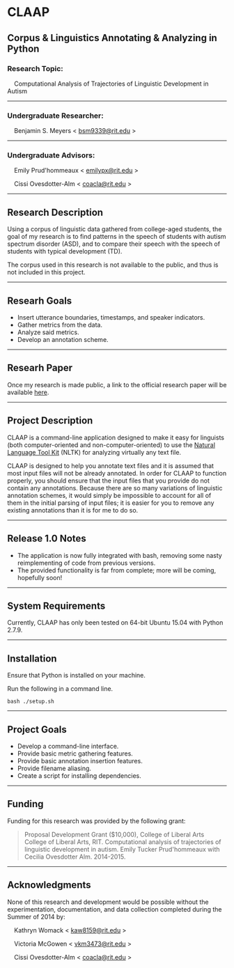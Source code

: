 # CLAAP
## Corpus & Linguistics Annotating & Analyzing in Python

### Research Topic:
&nbsp;&nbsp;&nbsp;&nbsp;Computational Analysis of Trajectories of Linguistic Development in Autism

- - - -
### Undergraduate Researcher:
&nbsp;&nbsp;&nbsp;&nbsp;Benjamin S. Meyers < <bsm9339@rit.edu> >

- - - -
### Undergraduate Advisors:

&nbsp;&nbsp;&nbsp;&nbsp;Emily Prud'hommeaux < <emilypx@rit.edu> >

&nbsp;&nbsp;&nbsp;&nbsp;Cissi Ovesdotter-Alm < <coacla@rit.edu> >

- - - -
## Research Description
Using a corpus of linguistic data gathered from college-aged students, the goal of my research is to find patterns in the speech of students with autism spectrum disorder (ASD), and to compare their speech with the speech of students with typical development (TD).

The corpus used in this research is not available to the public, and thus is not included in this project.

- - - -
## Researh Goals
* Insert utterance boundaries, timestamps, and speaker indicators.
* Gather metrics from the data.
* Analyze said metrics.
* Develop an annotation scheme.

- - - -
## Researh Paper
Once my research is made public, a link to the official research paper will be available [here]().

- - - -
## Project Description
CLAAP is a command-line application designed to make it easy for linguists (both computer-oriented and non-computer-oriented) to use the [Natural Language Tool Kit](http://www.nltk.org/) (NLTK) for analyzing virtually any text file.

CLAAP is designed to help you annotate text files and it is assumed that most input files will not be already annotated. In order for CLAAP to function properly, you should ensure that the input files that you provide do not contain any annotations. Because there are so many variations of linguistic annotation schemes, it would simply be impossible to account for all of them in the initial parsing of input files; it is easier for you to remove any existing annotations than it is for me to do so.

- - - -
## Release 1.0 Notes
* The application is now fully integrated with bash, removing some nasty reimplementing of code from previous versions.
* The provided functionality is far from complete; more will be coming, hopefully soon!

- - - -
## System Requirements
Currently, CLAAP has only been tested on 64-bit Ubuntu 15.04 with Python 2.7.9. 

- - - -
## Installation
Ensure that Python is installed on your machine.

Run the following in a command line.
    
    bash ./setup.sh

- - - -
## Project Goals
* Develop a command-line interface.
* Provide basic metric gathering features.
* Provide basic annotation insertion features.
* Provide filename aliasing.
* Create a script for installing dependencies.

- - - -
## Funding
Funding for this research was provided by the following grant:

> Proposal Development Grant ($10,000), College of Liberal Arts College of Liberal Arts, RIT. Computational analysis of trajectories of linguistic development in autism. Emily Tucker Prud'hommeaux with Cecilia Ovesdotter Alm. 2014-2015.

- - - -
## Acknowledgments
None of this research and development would be possible without the experimentation, documentation, and data collection completed during the Summer of 2014 by:

&nbsp;&nbsp;&nbsp;&nbsp;Kathryn Womack < <kaw8159@rit.edu> >

&nbsp;&nbsp;&nbsp;&nbsp;Victoria McGowen < <vkm3473@rit.edu> >

&nbsp;&nbsp;&nbsp;&nbsp;Cissi Ovesdotter-Alm < <coacla@rit.edu> >
